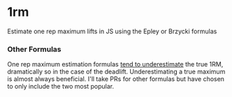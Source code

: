 1rm
===

Estimate one rep maximum lifts in JS using the Epley or Brzycki formulas

### Other Formulas

One rep maximum estimation formulas [tend to underestimate](http://www.researchgate.net/publication/232239360_The_Accuracy_of_Prediction_Equations_for_Estimating_1-RM_Performance_in_the_Bench_Press_Squat_and_Deadlift) the true 1RM, dramatically so in the case of the deadlift. Underestimating a true maximum is almost always beneficial. I'll take PRs for other formulas but have chosen to only include the two most popular.
